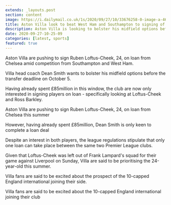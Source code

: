 ```yaml
---
extends: _layouts.post
section: content
image: https://i.dailymail.co.uk/1s/2020/09/27/10/33676258-0-image-a-46_1601198022550.jpg 
title: Aston Villa look to beat West Ham and Southampton to signing of Ruben Loftus-Cheek on loan 
description: Aston Villa is looking to bolster his midfield options before the transfer deadline on October 5. He is interested in signing Ruben Loftus-Cheek, 24, on loan from Chelsea this summer. 
date: 2020-09-27-10-25-09 
categories: [latest, sports] 
featured: true 
--- 
```

Aston Villa are pushing to sign Ruben Loftus-Cheek, 24, on loan from Chelsea amid competition from Southampton and West Ham. 

Villa head coach Dean Smith wants to bolster his midfield options before the transfer deadline on October 5. 

Having already spent £85million in this window, the club are now only interested in signing players on loan - specifically looking at Loftus-Cheek and Ross Barkley. 

Aston Villa are pushing to sign Ruben Loftus-Cheek, 24, on loan from Chelsea this summer

However, having already spent £85million, Dean Smith is only keen to complete a loan deal

Despite an interest in both players, the league regulations stipulate that only one loan can take place between the same two Premier League clubs.

Given that Loftus-Cheek was left out of Frank Lampard's squad for their game against Liverpool on Sunday, Villa are said to be prioritising the 24-year-old this summer.  

Villa fans are said to be excited about the prospect of the 10-capped England international joining their side. 

Villa fans are said to be excited about the 10-capped England international joining their club

